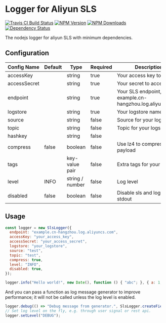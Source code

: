 # Logger for Aliyun SLS

[![Travis CI Build Status](https://img.shields.io/travis/innopals/node-sls-logger/master.svg)](http://travis-ci.org/innopals/node-sls-logger)
[![NPM Version](https://img.shields.io/npm/v/sls-logger.svg)](https://npmjs.org/package/sls-logger)
[![NPM Downloads](https://img.shields.io/npm/dm/sls-logger.svg)](https://npmjs.org/package/sls-logger)
[![Dependency Status](https://david-dm.org/innopals/node-sls-logger.svg)](https://david-dm.org/innopals/node-sls-logger)

The nodejs logger for aliyun SLS with minimum dependencies.

## Configuration

| Config Name  | Default | Type            | Required | Description                                                  |
| ------------ | ------- | --------------- | -------- | ------------------------------------------------------------ |
| accessKey    |         | string          | true     | Your access key to SLS                                       |
| accessSecret |         | string          | true     | Your secret to access SLS                                    |
| endpoint     |         | string          | true     | Your SLS endpoint, e.g. example.cn-hangzhou.log.aliyuncs.com |
| logstore     |         | string          | true     | Your logstore name                                           |
| source       |         | string          | false    | Source for your logs                                         |
| topic        |         | string          | false    | Topic for your logs                                          |
| hashkey      |         | string          | false    |                                                              |
| compress     | false   | boolean         | false    | Use lz4 to compress log payload                              |
| tags         |         | key-value pair  | false    | Extra tags for your logs                                     |
| level        | INFO    | string / number | false    | Log level                                                    |
| disabled     | false   | boolean         | false    | Disable sls and log to stdout                                |

## Usage

```javascript
const logger = new SlsLogger({
  endpoint: "example.cn-hangzhou.log.aliyuncs.com",
  accessKey: "your_access_key",
  accessSecret: "your_access_secret",
  logstore: "your_logstore",
  source: "test",
  topic: "test",
  compress: true,
  level: "INFO",
  disabled: true,
});

logger.info("Hello world!", new Date(), function () { "abc"; }, { a: 1, b: { c: 1 }, d: "123", e: false }, new Object(), [1, 2, 3, "abc", false, null, undefined, new Error("error1")], SlsLogger.createField("module", "main"), 1234, true, null, undefined, new Error("error2"));
```

And you can pass a function as log message generator to improve performance; it will not be called unless the log level is enabled.

``` js
logger.debug(() => "Debug message from generator.", SlsLogger.createField("module", "debug"));
// Set log level on the fly, e.g. through user signal or rest api.
logger.setLevel("DEBUG");
```
